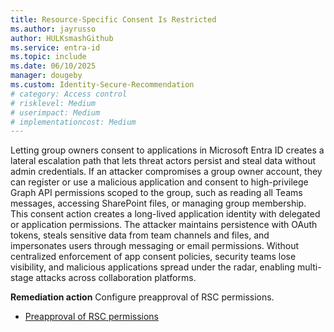 ```yaml
---
title: Resource-Specific Consent Is Restricted     
ms.author: jayrusso
author: HULKsmashGithub
ms.service: entra-id
ms.topic: include
ms.date: 06/10/2025
manager: dougeby
ms.custom: Identity-Secure-Recommendation
# category: Access control
# risklevel: Medium
# userimpact: Medium
# implementationcost: Medium
---
```

Letting group owners consent to applications in Microsoft Entra ID creates a lateral escalation path that lets threat actors persist and steal data without admin credentials. If an attacker compromises a group owner account, they can register or use a malicious application and consent to high-privilege Graph API permissions scoped to the group, such as reading all Teams messages, accessing SharePoint files, or managing group membership. This consent action creates a long-lived application identity with delegated or application permissions. The attacker maintains persistence with OAuth tokens, steals sensitive data from team channels and files, and impersonates users through messaging or email permissions. Without centralized enforcement of app consent policies, security teams lose visibility, and malicious applications spread under the radar, enabling multi-stage attacks across collaboration platforms.

**Remediation action**
Configure preapproval of RSC permissions.
- [Preapproval of RSC permissions](/microsoftteams/platform/graph-api/rsc/preapproval-instruction-docs)
